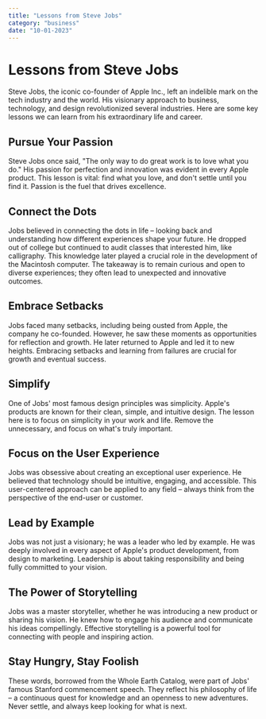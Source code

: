 ```yaml
---
title: "Lessons from Steve Jobs"
category: "business"
date: "10-01-2023"
---
```


# **Lessons from Steve Jobs**

Steve Jobs, the iconic co-founder of Apple Inc., left an indelible mark on the tech industry and the world. His visionary approach to business, technology, and design revolutionized several industries. Here are some key lessons we can learn from his extraordinary life and career.

## Pursue Your Passion

Steve Jobs once said, "The only way to do great work is to love what you do." His passion for perfection and innovation was evident in every Apple product. This lesson is vital: find what you love, and don't settle until you find it. Passion is the fuel that drives excellence.

## Connect the Dots

Jobs believed in connecting the dots in life – looking back and understanding how different experiences shape your future. He dropped out of college but continued to audit classes that interested him, like calligraphy. This knowledge later played a crucial role in the development of the Macintosh computer. The takeaway is to remain curious and open to diverse experiences; they often lead to unexpected and innovative outcomes.

## Embrace Setbacks

Jobs faced many setbacks, including being ousted from Apple, the company he co-founded. However, he saw these moments as opportunities for reflection and growth. He later returned to Apple and led it to new heights. Embracing setbacks and learning from failures are crucial for growth and eventual success.

## Simplify

One of Jobs' most famous design principles was simplicity. Apple's products are known for their clean, simple, and intuitive design. The lesson here is to focus on simplicity in your work and life. Remove the unnecessary, and focus on what's truly important.

## Focus on the User Experience

Jobs was obsessive about creating an exceptional user experience. He believed that technology should be intuitive, engaging, and accessible. This user-centered approach can be applied to any field – always think from the perspective of the end-user or customer.

## Lead by Example

Jobs was not just a visionary; he was a leader who led by example. He was deeply involved in every aspect of Apple's product development, from design to marketing. Leadership is about taking responsibility and being fully committed to your vision.

## The Power of Storytelling

Jobs was a master storyteller, whether he was introducing a new product or sharing his vision. He knew how to engage his audience and communicate his ideas compellingly. Effective storytelling is a powerful tool for connecting with people and inspiring action.

## Stay Hungry, Stay Foolish

These words, borrowed from the Whole Earth Catalog, were part of Jobs' famous Stanford commencement speech. They reflect his philosophy of life – a continuous quest for knowledge and an openness to new adventures. Never settle, and always keep looking for what is next.
